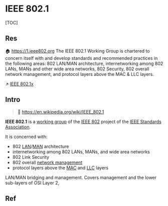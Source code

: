 # IEEE 802.1

[TOC]



## Res
🏠 https://1.ieee802.org
The IEEE 802.1 Working Group is chartered to concern itself with and develop standards and recommended practices in the following areas: 802 LAN/MAN architecture, internetworking among 802 LANs, MANs and other wide area networks, 802 Security, 802 overall network management, and protocol layers above the MAC & LLC layers.

↗ [IEEE 802.1x](../../../../../../../CyberSecurity/Network%20Security/🏇%20Network%20Security%20Basics%20&%20Protocols/🔌%20Physical%20(Link)%20Layer%20Security/IEEE%20802.1x/IEEE%20802.1x.md)



## Intro
> 🔗 https://en.wikipedia.org/wiki/IEEE_802.1

**IEEE 802.1** is a [working group](https://en.wikipedia.org/wiki/Working_group "Working group") of the [IEEE 802](https://en.wikipedia.org/wiki/IEEE_802 "IEEE 802") project of the [IEEE Standards Association](https://en.wikipedia.org/wiki/IEEE_Standards_Association "IEEE Standards Association").

It is concerned with:
- 802 [LAN](https://en.wikipedia.org/wiki/Local_area_network "Local area network")/[MAN](https://en.wikipedia.org/wiki/Metropolitan_area_network "Metropolitan area network") architecture
- internetworking among 802 LANs, MANs, and wide area networks
- 802 Link Security
- 802 overall [network management](https://en.wikipedia.org/wiki/Network_management "Network management")
- protocol layers above the [MAC](https://en.wikipedia.org/wiki/Media_Access_Control "Media Access Control") and [LLC](https://en.wikipedia.org/wiki/Logical_link_control "Logical link control") layers

LAN/MAN bridging and management. Covers management and the lower sub-layers of OSI Layer 2,



## Ref

